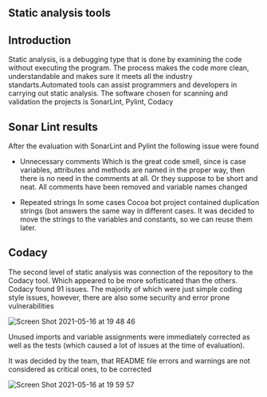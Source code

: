 ## Static analysis tools

## Introduction
Static analysis, is a debugging type that is done by examining the code without executing the program. The process makes the code more clean, understandable and makes sure it meets all the industry standarts.Automated tools can assist programmers and developers in carrying out static analysis. The software chosen for scanning and validation the projects is SonarLint, Pylint, Codacy

## Sonar Lint results
After the evaluation with SonarLint and Pylint the following issue were found

* Unnecessary comments
Which is the great code smell, since is case variables, attributes and methods are named in the proper way, then there is no need in the comments at all. Or they suppose to be short and neat. All comments have been removed and variable names changed

* Repeated strings
In some cases Cocoa bot project contained duplication strings (bot answers the same way in different cases. It was decided to move the strings to the variables and constants, so we can reuse them later.

## Codacy

The second level of static analysis was connection of the repository to the Codacy tool. Which appeared to be more sofisticated than the others. Codacy found 91 issues. The majority of which were just simple coding style issues, however, there are also some security and error prone vulnerabilities

![Screen Shot 2021-05-16 at 19 48 46](https://user-images.githubusercontent.com/57729718/118407233-1a67a000-b680-11eb-9b58-5496a63a6c36.png)

Unused imports and variable assignments were immediately corrected as well as the tests (which caused a lot of issues at the time of evaluation).

It was decided by the team, that README file errors and warnings are not considered as critical ones, to be corrected

![Screen Shot 2021-05-16 at 19 59 57](https://user-images.githubusercontent.com/57729718/118407494-4b94a000-b681-11eb-9159-ed15b554294f.png)







